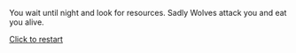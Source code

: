 You wait until night and look for resources. Sadly Wolves attack you and eat you alive.

[Click to restart](../run.md)